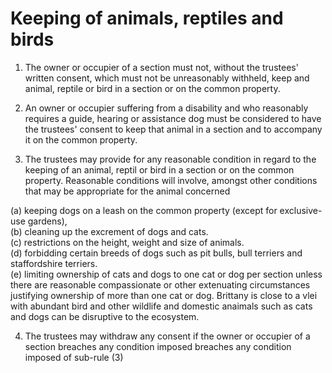 # Keeping of animals, reptiles and birds
1. The owner or occupier of a section must not, without the trustees' written consent, which must not be unreasonably withheld, keep and animal, reptile or bird in a section or on the common property.

2. An owner or occupier suffering from a disability and who reasonably requires a guide, hearing or assistance dog must be considered to have the trustees' consent to keep that animal in a section and to accompany it on the common property.

3. The trustees may provide for any reasonable condition in regard to the keeping of an animal, reptil or bird in a section or on the common property. Reasonable conditions will involve, amongst other conditions that may be appropriate for the animal concerned

 (a) keeping dogs on a leash on the common property (except for exclusive-use gardens),
 <br>
 (b) cleaning up the excrement of dogs and cats. 
 <br>
 (c) restrictions on the height, weight and size of animals.
 <br>
 (d) forbidding certain breeds of dogs such as pit bulls, bull terriers and staffordshire terriers.
 <br>
 (e) limiting ownership of cats and dogs to one cat or dog per section unless there are reasonable compassionate or other extenuating circumstances justifying ownership of more than one cat or dog. Brittany is close to a vlei with abundant bird and other wildlife and domestic anaimals such as cats and dogs can be disruptive to the ecosystem.
 <br>

4. The trustees may withdraw any consent if the owner or occupier of a section breaches any condition imposed breaches any condition imposed of sub-rule (3)

